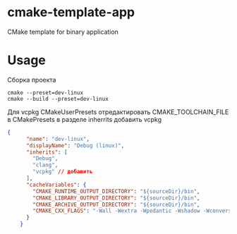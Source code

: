 # cmake-template-app
CMake template for binary application

# Usage

Сборка проекта

```shell
cmake --preset=dev-linux
cmake --build --preset=dev-linux

```

Для vcpkg CMakeUserPresets отредактировать CMAKE_TOOLCHAIN_FILE
в CMakePresets в разделе inherrits добавить vcpkg

```json
{
      "name": "dev-linux",
      "displayName": "Debug (linux)",
      "inherits": [
        "Debug",
        "clang",
        "vcpkg" // добавить
      ],
      "cacheVariables": {
        "CMAKE_RUNTIME_OUTPUT_DIRECTORY": "${sourceDir}/bin",
        "CMAKE_LIBRARY_OUTPUT_DIRECTORY": "${sourceDir}/bin",
        "CMAKE_ARCHIVE_OUTPUT_DIRECTORY": "${sourceDir}/bin",
        "CMAKE_CXX_FLAGS": "-Wall -Wextra -Wpedantic -Wshadow -Wconversion -Wsign-conversion -Wcast-align -Wcast-qual -Wnull-dereference -Woverloaded-virtual -Wformat=2 -Werror"
      }
    }

```
